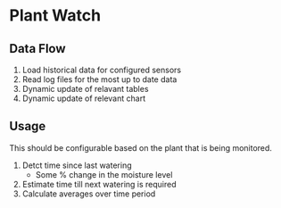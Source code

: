 # Plant Watch
## Data Flow
1. Load historical data for configured sensors
2. Read log files for the most up to date data
3. Dynamic update of relavant tables
4. Dynamic update of relevant chart
## Usage
This should be configurable based on the plant that is being monitored.
1. Detct time since last watering
    * Some % change in the moisture level
2. Estimate time till next watering is required
3. Calculate averages over time period